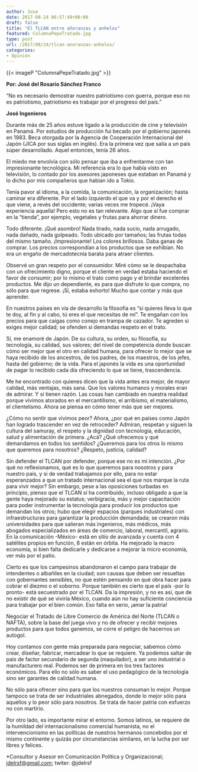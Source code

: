 ```yaml
---
author: Jose
date: 2017-08-24 06:57:49+00:00
draft: false
title: "El TLCAN entre añoranzas y anhelos"
featured: ColumnaPepeTratado.jpg
type: post
url: /2017/08/24/tlcan-anoranzas-anhelos/
categories:
- Opinión
---
```


{{< imageP "ColumnaPepeTratado.jpg" >}}


**Por: José del Rosario Sánchez Franco**

“No es necesario demostrar nuestro patriotismo con guerra, porque eso no es patriotismo, patriotismo es trabajar por el progreso del país.”

**José Ingenieros**


Durante más de 25 años estuve ligado a la producción de cine y televisión en Panamá. Por estudios de producción fui becado por el gobierno japonés en 1983. Beca otorgada por la Agencia de Cooperación Internacional del Japón (JICA por sus siglas en inglés). Era la primera vez que salía a un país súper desarrollado. Aquel entonces, tenía 26 años.

El miedo me envolvía con sólo pensar que iba a enfrentarme con tan impresionante tecnológica. Mi referencia era lo que había visto en televisión, lo contado por los asesores japoneses que estaban en Panamá y lo dicho por mis compañeros que habían ido a Tokio. 

Tenía pavor al idioma, a la comida, la comunicación, la organización; hasta caminar era diferente. Por el lado izquierdo el que va y por el derecho el que viene, a revés del occidente; varias veces me tropecé. ¡Vaya experiencia aquella! Pero esto no es tan relevante. Algo que sí fue comprar en la “tienda”, por ejemplo, vegetales y frutas para ahorrar dinero.

Todo diferente. ¡Qué asombro! Nada tirado, nada sucio, nada arrugado, nada dañado, nada golpeado. Todo ubicado por tamaños; las frutas todas del mismo tamaño. ¡Impresionante! Los colores brillosos. Daba ganas de comprar. Los precios correspondían a los productos que se exhibían. No era un engaño de mercadotecnia barata para atraer clientes.

Observé un gran respeto por el consumidor. Miré cómo se le despachaba con un ofrecimiento digno, porque el cliente en verdad estaba haciendo el favor de consumir; por lo mismo el trato como pago y el brindar excelentes productos. Me dijo un dependiente, es para que disfrute lo que compra, no sólo para que regrese. ¡Sí, estaba exhorto! Mucho que contar y más que aprender. 

En nuestros países en vía de desarrollo la filosofía es “si quieres lleva lo que te doy, al fin y al cabo, tú eres el que necesitas de mí”. Te engañan con los precios para que caigas como conejo en trampa de cazador. Te agreden si exiges mejor calidad; se ofenden si demandas respeto en el trato. 

Sí, me enamoré de Japón. De su cultura, su orden, su filosofía, su tecnología, su calidad, sus valores; del nivel de competencia donde buscan cómo ser mejor que el otro en calidad humana, para ofrecer lo mejor que se haya recibido de los ancestros, de los padres, de los maestros, de los jefes, hasta del gobierno; de la vida. Para el japonés la vida es una oportunidad de pagar lo recibido cada día ofreciendo lo que se tiene, trascendencia. 

Me he encontrado con quienes dicen que la vida antes era mejor, de mayor calidad, más ventajas, más sana. Que los valores humanos y morales eran de admirar. Y sí tienen razón. Las cosas han cambiado en nuestra realidad porque vivimos atorados en el mercantilismo, el arribismo, el materialismo, el clientelismo. Ahora se piensa en cómo tener más que ser mejores.

¿Cómo no sentir que vivimos peor? Ahora, ¿por qué en países como Japón han logrado trascender en vez de retroceder? Admiran, respetan y siguen la cultura del samuray, el respeto y la dignidad con tecnología, educación, salud y alimentación de primera. ¿Acá? ¿Qué ofrecemos y qué demandamos en todos los sentidos? ¿Queremos para los otros lo mismo que queremos para nosotros? ¿Respeto, justicia, calidad?

Sin defender el TLCAN por defender, porque ese no es mi intención. ¿Por qué no reflexionamos, qué es lo que queremos para nosotros y para nuestro país, y si de verdad trabajamos por ello, para no estar esperanzados a que un tratado internacional sea el que nos marque la ruta para vivir mejor? Sin embargo, pese a las oposiciones turbadas en principio, pienso que el TLCAN sí ha contribuido, incluso obligado a que la gente haya mejorado su estatus; verbigracia, más y mejor capacitación para poder instrumentar la tecnología para producir los productos que demandan los otros; hubo que elegir espacios (parques industriales) con infraestructuras para garantizar la producción demandada; se crearon más universidades para que salieran más ingenieros, más médicos, más abogados especializados en áreas de comercio, laboral, mercantil, agrario. En la comunicación -México- está en sitio de avanzada y cuenta con 4 satélites propios en función, 8 están en órbita. Ha mejorado la macro economía, si bien falta dedicarle y dedicarse a mejorar la micro economía, ver más por el patio.

Cierto es que los campesinos abandonaron el campo para trabajar de intendentes o albañiles en la ciudad; son causas que deben ser resueltas con gobernantes sensibles, no que estén pensando en qué obra hacer para cobrar el diezmo o el soborno. Porque también es cierto que el país -por lo pronto- está secuestrado por el TLCAN. Da la impresión, y no es así, que de no existir de qué se viviría México, cuando aún no hay suficiente conciencia para trabajar por el bien común. Eso falta en serio, ¡amar la patria!

Negociar el Tratado de Libre Comercio de América del Norte (TLCAN o NAFTA), sobre la base del juega vivo y no de ofrecer y recibir mejores productos para que todos ganemos, se corre el peligro de hacernos un autogol. 

Hoy contamos con gente más preparada para negociar, sabemos cómo crear, diseñar, fabricar, mercadear lo que se requiere. Ya podemos saltar de país de factor secundario de segunda (maquilador), a ser uno industrial o manufacturero real. Podemos ser de primera en los tres factores económicos. Para ello no sólo es saber el uso pedagógico de la tecnología sino ser garantes de calidad humana.

No sólo para ofrecer sino para que los nuestros consuman lo mejor. Porque tampoco se trata de ser industriales abnegados, donde lo mejor sólo para aquellos y lo peor sólo para nosotros. Se trata de hacer patria con esfuerzo no con martirio.

Por otro lado, es importante mirar el entorno. Somos latinos, se requiere de la humildad del internacionalismo comercial humanista, no el intervencionismo en las políticas de nuestros hermanos concebidos por el mismo continente y quizás por circunstancias similares, en la lucha por ser libres y felices.  



*Consultor y Asesor en Comunicación Política y Organizacional; jdelrsf@gmail.com; twiter: @jdelrsf		
